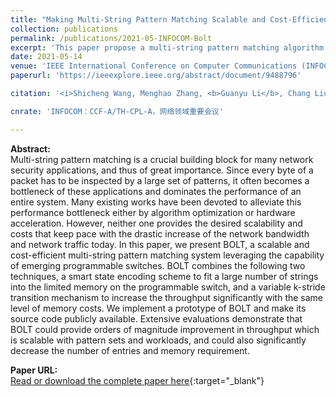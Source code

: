 ```yaml
---
title: "Making Multi-String Pattern Matching Scalable and Cost-Efficient with Programmable Switching ASICs"
collection: publications
permalink: /publications/2021-05-INFOCOM-Bolt
excerpt: 'This paper propose a multi-string pattern matching algorithm based on programmable switches'
date: 2021-05-14
venue: 'IEEE International Conference on Computer Communications (INFOCOM)'
paperurl: 'https://ieeexplore.ieee.org/abstract/document/9488796'

citation: '<i>Shicheng Wang, Menghao Zhang, <b>Guanyu Li</b>, Chang Liu, Ying Liu, Xuya Jia, Mingwei Xu. &quot;Making Multi-String Pattern Matching Scalable and Cost-Efficient with Programmable Switching ASICs&quot;. In The 40th IEEE International Conference on Computer Communications (INFOCOM ''21), Virtual Event, Canada, May 10-13, 2021.</i>'

cnrate: 'INFOCOM：CCF-A/TH-CPL-A，网络领域重要会议'

---
```

**Abstract:**  
Multi-string pattern matching is a crucial building block for many network security applications, and thus of great importance. Since every byte of a packet has to be inspected by a large set of patterns, it often becomes a bottleneck of these applications and dominates the performance of an entire system. Many existing works have been devoted to alleviate this performance bottleneck either by algorithm optimization or hardware acceleration. However, neither one provides the desired scalability and costs that keep pace with the drastic increase of the network bandwidth and network traffic today. In this paper, we present BOLT, a scalable and cost-efficient multi-string pattern matching system leveraging the capability of emerging programmable switches. BOLT combines the following two techniques, a smart state encoding scheme to fit a large number of strings into the limited memory on the programmable switch, and a variable k-stride transition mechanism to increase the throughput significantly with the same level of memory costs. We implement a prototype of BOLT and make its source code publicly available. Extensive evaluations demonstrate that BOLT could provide orders of magnitude improvement in throughput which is scalable with pattern sets and workloads, and could also significantly decrease the number of entries and memory requirement.

**Paper URL:**  
[Read or download the complete paper here](https://ieeexplore.ieee.org/abstract/document/9488796){:target="\_blank"}
